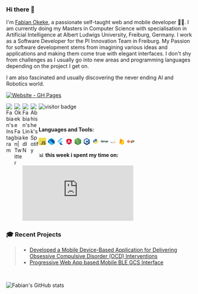 ### Hi there 👋

I'm [Fabian Okeke](), a passionate self-taught web and mobile developer 👨‍💻. I am currently doing my Masters in Computer Science with specialisation in Artificial Intelligence at Albert Ludwigs University, Freiburg, Germany. I work as a Software Developer for the PI Innovation Team in Freiburg. My Passion for software development stems from imagining various ideas and applications and making them come true with elegant interfaces. I don't shy from challenges as I usually go into new areas and programming languages depending on the project I get on. 

I am also fascinated and usually discovering the never ending AI and Robotics world. 


[![Website - GH Pages](https://img.shields.io/badge/View_site-GH_Pages-2ea44f?style=for-the-badge&logo=Dark-Reader)]()

<a href="https://www.instagram.com/awesome_fabyan/">
  <img align="left" alt="Fabian's Instagram" width="22px" src="https://raw.githubusercontent.com/hussainweb/hussainweb/main/icons/instagram.png" />
</a>
<a href="https://twitter.com/awesome_spark">
    <img align="left" alt="Okeke Fabian| Twitter" width="22px" src="https://raw.githubusercontent.com/peterthehan/peterthehan/master/assets/twitter.svg" />
</a>
<a href="https://www.linkedin.com/in/fabian-c-okeke/">
  <img align="left" alt="Fabian's LinkedIN" width="22px" src="https://raw.githubusercontent.com/peterthehan/peterthehan/master/assets/linkedin.svg" />
</a>
<a href="https://open.spotify.com/user/21bpyrsnblkh75sfyer7tajmi?si=aa909199bbf34cc8">
  <img align="left" alt="Abhishek's Spotify" width="22px" src="https://raw.githubusercontent.com/peterthehan/peterthehan/master/assets/spotify.svg" />
</a>

![visitor badge](https://visitor-badge.glitch.me/badge?page_id=jwenjian.visitor-badge&left_text=My%20Page%20Visitors)

<br />

**Languages and Tools:**  

<code><img height="20" src="https://raw.githubusercontent.com/github/explore/80688e429a7d4ef2fca1e82350fe8e3517d3494d/topics/javascript/javascript.png"></code>
<code><img height="20" src="https://raw.githubusercontent.com/github/explore/80688e429a7d4ef2fca1e82350fe8e3517d3494d/topics/dart/dart.png"></code>
<code><img height="20" src="https://raw.githubusercontent.com/github/explore/80688e429a7d4ef2fca1e82350fe8e3517d3494d/topics/flutter/flutter.png"></code>
<code><img height="20" src="https://raw.githubusercontent.com/github/explore/5c058a388828bb5fde0bcafd4bc867b5bb3f26f3/topics/angular/angular.png"></code>
<code><img height="20" src="https://raw.githubusercontent.com/github/explore/80688e429a7d4ef2fca1e82350fe8e3517d3494d/topics/nodejs/nodejs.png"></code>
<code><img height="20" src="https://raw.githubusercontent.com/github/explore/80688e429a7d4ef2fca1e82350fe8e3517d3494d/topics/cpp/cpp.png"></code>
<code><img height="20" src="https://raw.githubusercontent.com/github/explore/80688e429a7d4ef2fca1e82350fe8e3517d3494d/topics/python/python.png"></code>
<code><img height="20" src="https://raw.githubusercontent.com/github/explore/80688e429a7d4ef2fca1e82350fe8e3517d3494d/topics/django/django.png"></code>
<code><img height="20" src="https://raw.githubusercontent.com/github/explore/80688e429a7d4ef2fca1e82350fe8e3517d3494d/topics/mysql/mysql.png"></code>
<code><img height="20" src="https://raw.githubusercontent.com/github/explore/80688e429a7d4ef2fca1e82350fe8e3517d3494d/topics/firebase/firebase.png"></code>
<code><img height="20" src="https://raw.githubusercontent.com/github/explore/80688e429a7d4ef2fca1e82350fe8e3517d3494d/topics/git/git.png"></code>

📊 **this week i spent my time on:**
<!--START_SECTION:waka-->
<figure><embed src="https://wakatime.com/share/@c4222eb1-a5c8-4b4a-9951-1a860a212147/bdfd3d94-0de5-4391-add6-ddb3c0c5caf3.svg"></embed></figure>
<!--END_SECTION:waka-->


### 🎓 Recent Projects
>- [Developed a Mobile Device-Based Application for Delivering Obsessive Compulsive Disorder (OCD) Interventions]() 
>- [Progressive Web App based Mobile BLE GCS Interface]() 

<br />

![Fabian's GitHub stats](https://github-readme-stats.vercel.app/api?username=OkekeFabian&hide=issues&count_private=true&show_icons=true&theme=onedark)
